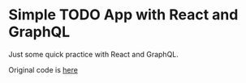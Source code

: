 # Simple TODO App with React and GraphQL

Just some quick practice with React and GraphQL.

Original code is [here](https://github.com/developedbyed/vanilla-todo)